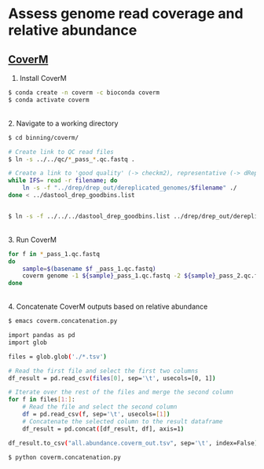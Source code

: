 # Assess genome read coverage and relative abundance

## [CoverM](https://github.com/wwood/CoverM)

1. Install CoverM

```bash
$ conda create -n coverm -c bioconda coverm
$ conda activate coverm
```

\
2. Navigate to a working directory

```bash
$ cd binning/coverm/

# Create link to QC read files
$ ln -s ../../qc/*_pass_*.qc.fastq .

# Create a link to 'good quality' (-> checkm2), representative (-> dRep) genomes
while IFS= read -r filename; do
    ln -s -f "../drep/drep_out/dereplicated_genomes/$filename" ./
done < ../dastool_drep_goodbins.list


$ ln -s -f ../../../dastool_drep_goodbins.list ../drep/drep_out/dereplicated_genomes/ .
```

\
3. Run CoverM

```bash
for f in *_pass_1.qc.fastq
do
	sample=$(basename $f _pass_1.qc.fastq)
	coverm genome -1 ${sample}_pass_1.qc.fastq -2 ${sample}_pass_2.qc.fastq -d . -x .fa -p --min-read-percent-identity 95 --min-read-aligned-percent 75 --min-covered-fraction 0 -m relative_abundance mean trimmed_mean covered_bases variance length count reads_per_base rpkm -o ${sample}.coverm_out.tsv -t 40
done
```

\
4. Concatenate CoverM outputs based on relative abundance

```bash
$ emacs coverm.concatenation.py

import pandas as pd
import glob

files = glob.glob('./*.tsv')

# Read the first file and select the first two columns
df_result = pd.read_csv(files[0], sep='\t', usecols=[0, 1])

# Iterate over the rest of the files and merge the second column
for f in files[1:]:
    # Read the file and select the second column
    df = pd.read_csv(f, sep='\t', usecols=[1])
    # Concatenate the selected column to the result dataframe
    df_result = pd.concat([df_result, df], axis=1)

df_result.to_csv("all.abundance.coverm_out.tsv", sep='\t', index=False)

$ python coverm.concatenation.py
```

